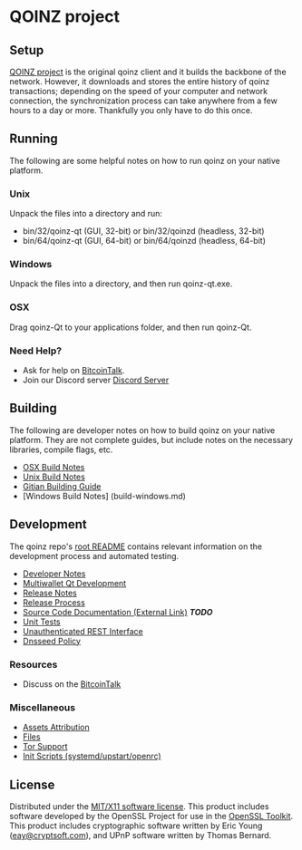 QOINZ project
=====================

Setup
---------------------
[QOINZ project](http://qoinz.network/) is the original qoinz client and it builds the backbone of the network. However, it downloads and stores the entire history of qoinz transactions; depending on the speed of your computer and network connection, the synchronization process can take anywhere from a few hours to a day or more. Thankfully you only have to do this once.

Running
---------------------
The following are some helpful notes on how to run qoinz on your native platform.

### Unix

Unpack the files into a directory and run:

- bin/32/qoinz-qt (GUI, 32-bit) or bin/32/qoinzd (headless, 32-bit)
- bin/64/qoinz-qt (GUI, 64-bit) or bin/64/qoinzd (headless, 64-bit)

### Windows

Unpack the files into a directory, and then run qoinz-qt.exe.

### OSX

Drag qoinz-Qt to your applications folder, and then run qoinz-Qt.

### Need Help?

* Ask for help on [BitcoinTalk](https://bitcointalk.org).
* Join our Discord server [Discord Server](https://discord.gg/C6t23JH)

Building
---------------------
The following are developer notes on how to build qoinz on your native platform. They are not complete guides, but include notes on the necessary libraries, compile flags, etc.

- [OSX Build Notes](build-osx.md)
- [Unix Build Notes](build-unix.md)
- [Gitian Building Guide](gitian-building.md)
- [Windows Build Notes] (build-windows.md)

Development
---------------------
The qoinz repo's [root README](https://github.com/qoinz-Core/qoinz/blob/master/README.md) contains relevant information on the development process and automated testing.

- [Developer Notes](developer-notes.md)
- [Multiwallet Qt Development](multiwallet-qt.md)
- [Release Notes](release-notes.md)
- [Release Process](release-process.md)
- [Source Code Documentation (External Link)](https://dev.visucore.com/bitcoin/doxygen/) ***TODO***
- [Unit Tests](unit-tests.md)
- [Unauthenticated REST Interface](REST-interface.md)
- [Dnsseed Policy](dnsseed-policy.md)


### Resources

* Discuss on the [BitcoinTalk](https://bitcointalk.org/index.php?topic=4889530.0)

### Miscellaneous
- [Assets Attribution](assets-attribution.md)
- [Files](files.md)
- [Tor Support](tor.md)
- [Init Scripts (systemd/upstart/openrc)](init.md)

License
---------------------
Distributed under the [MIT/X11 software license](http://www.opensource.org/licenses/mit-license.php).
This product includes software developed by the OpenSSL Project for use in the [OpenSSL Toolkit](https://www.openssl.org/). This product includes
cryptographic software written by Eric Young ([eay@cryptsoft.com](mailto:eay@cryptsoft.com)), and UPnP software written by Thomas Bernard.
